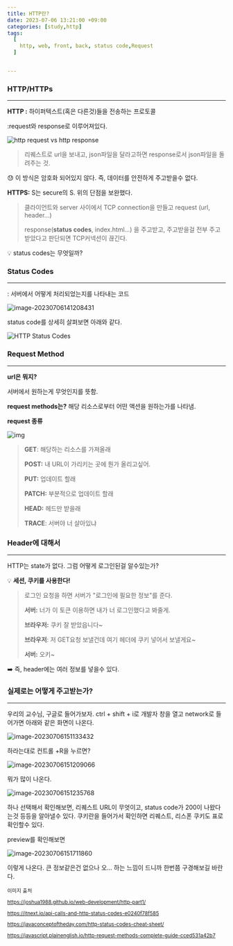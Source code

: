 ```yaml
---
title: HTTP란?
date: 2023-07-06 13:21:00 +09:00
categories: [study,http]
tags:
  [
    http, web, front, back, status code,Request
  ]


---
```


### HTTP/HTTPs

---

**HTTP :** 하이퍼텍스트(혹은 다른것)들을 전송하는 프로토콜

:request와 response로 이루어져있다.

![http request vs http response](https://raw.githubusercontent.com/bunju20/image_server/main/img_/request-response.png)

> 리퀘스트로 url을 보내고, json파일을 달라고하면 response로서 json파일을 돌려주는 것.

:sweat: 이 방식은 암호화 되어있지 않다. 즉, 데이터를 안전하게 주고받을수 없다.

   

**HTTPS:** S는 secure의 S. 위의 단점을 보완했다.

> 클라이언트와 server 사이에서 TCP connection을 만들고
> request (url, header...)
>
> response(**status codes**, index.html...)
> 을 주고받고, 주고받을걸 전부 주고받았다고 판단되면 TCP커넥션이 끊긴다.   

:bulb: status codes는 무엇일까?

   

### Status Codes

---

: 서버에서 어떻게 처리되었는지를 나타내는 코드

![image-20230706141208431](https://raw.githubusercontent.com/bunju20/image_server/main/img_/image-20230706141208431.png)

status code를 상세히 살펴보면 아래와 같다.

![HTTP Status Codes](https://raw.githubusercontent.com/bunju20/image_server/main/img_/HTTP_Status_Codes.png)



### Request Method

---

**url은 뭐지?**

서버에서 원하는게 무엇인지를 뜻함.

**request  methods는?**
해당 리소스로부터 어떤 액션을 원하는가를 나타냄.

**request 종류**

![img](https://raw.githubusercontent.com/bunju20/image_server/main/img_/1*bqTWyL7IFU4Z4xL0y4Su6A.jpeg)



> **GET**: 해당하는 리소스를 가져올래
>
> **POST:** 내 URL이 가리키는 곳에 뭔가 올리고싶어.
>
> **PUT:** 업데이트 할래
>
> **PATCH:** 부분적으로 업데이트 할래
>
> **HEAD:** 헤드만 받을래
>
> **TRACE**: 서버야 너 살아있냐

   

### Header에 대해서

---

HTTP는 state가 없다. 그럼 어떻게 로그인된걸 알수있는가?   



:bulb: **세션, 쿠키를 사용한다!**

> 로그인 요청을 하면 서버가 "로그인에 필요한 정보"를 준다.
>
> **서버:** 너가 이 토큰 이용하면 내가 너 로그인했다고 봐줄게.
>
> **브라우저:** 쿠키 잘 받았읍니다~
>
>    
>
> **브라우저**: 저 GET요청 보낼건데 여기 헤더에 쿠키 넣어서 보낼게요~
>
> **서버:** 오키~

:arrow_right: 즉, header에는 여러 정보를 넣을수 있다.

   

### 실제로는 어떻게 주고받는가?

---

우리의 교수님, 구글로 들어가보자. ctrl + shift + i로 개발자 창을 열고 network로 들어가면 아래와 같은 화면이 나온다.

![image-20230706151133432](https://raw.githubusercontent.com/bunju20/image_server/main/img_/image-20230706151133432.png)

하라는대로 컨트롤 +R을 누르면?

![image-20230706151209066](https://raw.githubusercontent.com/bunju20/image_server/main/img_/image-20230706151209066.png)

뭐가 많이 나온다.

![image-20230706151235768](https://raw.githubusercontent.com/bunju20/image_server/main/img_/image-20230706151235768.png)

하나 선택해서 확인해보면, 리퀘스트 URL이 무엇이고, status code가 200이 나왔다는것 등등을 알아낼수 있다.  쿠키란을 들어가서 확인하면 리퀘스트, 리스폰 쿠키도 표로 확인할수 있다.

preview를 확인해보면

![image-20230706151711860](https://raw.githubusercontent.com/bunju20/image_server/main/img_/image-20230706151711860.png)

이렇게 나온다. 큰 정보같은건 없으나 오... 하는 느낌이 드니까 한번쯤 구경해보길 바란다.



<small>

이미지 출처

https://joshua1988.github.io/web-development/http-part1/

https://itnext.io/api-calls-and-http-status-codes-e0240f78f585

https://javaconceptoftheday.com/http-status-codes-cheat-sheet/

https://javascript.plainenglish.io/http-request-methods-complete-guide-cced531a42b7

</small>